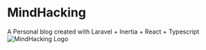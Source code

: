 # MindHacking

A Personal blog created with Laravel + Inertia + React + Typescript
![MindHacking Logo](images/screenshots/MindHackingLogo.jpg)
